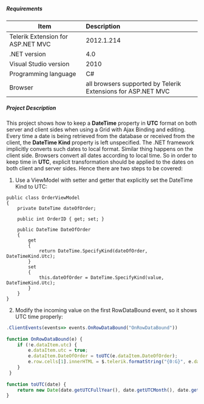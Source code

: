 ##### **Requirements** #####
|Item                               |Description|
|----------                         |:-------------|
|Telerik Extension for ASP.NET MVC  |2012.1.214|
|.NET version                       |4.0| 
|Visual Studio version              |2010| 
|Programming language               |C#|
|Browser                            |all browsers supported by Telerik Extensions for ASP.NET MVC|

##### **Project Description** #####
This project shows how to keep a **DateTime** property in **UTC** format on both server and client sides when using a Grid with Ajax Binding and editing.
Every time a date is being retrieved from the database or received from the client, the **DateTime Kind** property is left unspecified. The .NET framework implicitly converts such dates to local format.
Similar thing happens on the client side. Browsers convert all dates according to local time.
So in order to keep time in **UTC**, explicit transformation should be applied to the dates on both client and server sides.
Hence there are two steps to be covered:  
 1.  Use a ViewModel with setter and getter that explicitly set the DateTime Kind to UTC:  
```
public class OrderViewModel
{
    private DateTime dateOfOrder;
 
    public int OrderID { get; set; }
 
    public DateTime DateOfOrder
    {
        get
        {
            return DateTime.SpecifyKind(dateOfOrder, DateTimeKind.Utc);
        }
        set
        {
            this.dateOfOrder = DateTime.SpecifyKind(value, DateTimeKind.Utc);
        }
    }
}
``` 
2.  Modify the incoming value on the first RowDataBound event, so it shows UTC time properly:
```JavaScript
.ClientEvents(events=> events.OnRowDataBound("OnRowDataBound"))
 
function OnRowDataBound(e) {
    if (!e.dataItem.utc) {
        e.dataItem.utc = true;
        e.dataItem.DateOfOrder = toUTC(e.dataItem.DateOfOrder);
        e.row.cells[1].innerHTML = $.telerik.formatString("{0:G}", e.dataItem.DateOfOrder);
    }
 }
 
function toUTC(date) {
    return new Date(date.getUTCFullYear(), date.getUTCMonth(), date.getUTCDate(), date.getUTCHours(),date.getUTCMinutes(), date.getUTCSeconds(), date.getUTCMilliseconds());
}
```
